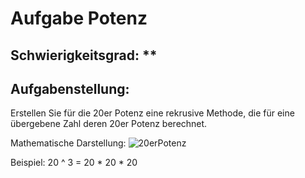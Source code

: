 # Aufgabe Potenz

## Schwierigkeitsgrad: **

## Aufgabenstellung:
Erstellen Sie für die 20er Potenz eine rekrusive Methode, die für eine übergebene Zahl deren 20er Potenz berechnet.

Mathematische Darstellung:
![20erPotenz](https://github.com/KlaraOppenheimerSchule/Einfuehrung_Programmieren_Uebungen/blob/main/Modul%20Rekursionen/%C3%9Cbungsaufgabe%2020erPotenz/20er%20Potenz.JPG)

Beispiel: 
20 ^ 3 = 20 * 20 * 20


